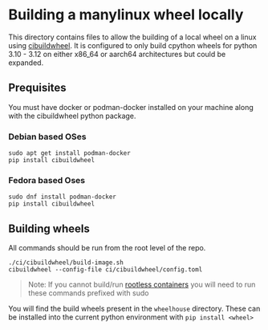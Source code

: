 # Building a manylinux wheel locally
This directory contains files to allow the building of a local wheel on a linux using [cibuildwheel](https://github.com/pypa/cibuildwheel).
It is configured to only build cpython wheels for python 3.10 - 3.12 on either x86_64 or aarch64 architectures but could be expanded.

## Prequisites
You must have docker or podman-docker installed on your machine along with the cibuildwheel python package.
### Debian based OSes
```
sudo apt get install podman-docker
pip install cibuildwheel
```

### Fedora based Oses
```
sudo dnf install podman-docker
pip install cibuildwheel
```

## Building wheels
All commands should be run from the root level of the repo.
```
./ci/cibuildwheel/build-image.sh
cibuildwheel --config-file ci/cibuildwheel/config.toml
```
> Note: If you cannot build/run [rootless containers](https://github.com/containers/podman/blob/main/docs/tutorials/rootless_tutorial.md) you will need to 
> run these commands prefixed with sudo

You will find the build wheels present in the `wheelhouse` directory. These can be installed into the current python environment with `pip install <wheel>`

